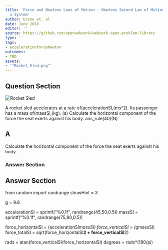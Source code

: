 ```yaml
---
title: 'Force and Newtons Laws of Motion - Newtons Second Law of Motion: Concept of
  a System'
author: Urone et. al
date: June 2018
editor: ''
source: https://github.com/openwebwork/webwork-open-problem-library
type: ''
tags:
- accelerationforceNewton
outcomes:
- TBD
assets:
- '"Rocket_Sled.png"'
---
```


## Question Section 

![Rocket Sled]("Rocket_Sled.png")

A rocket sled accelerates at a rate of(accelerationSI,(ms^2). Its passenger has a mass of(massSI,(kg). 
(a) Calculate the horizontal component of the force the seat exerts against his body.
ans_rule(40)(N)

## A
Calculate the horizontal component of the force the seat exerts against his body.
### Answer Section


## Answer Section

from random import randrange
showHint = 3

g = 9.8

accelerationSI  = sprintf("%0.1f", randrange(45,50,0.5))
massSI = sprintf("%0.1f", randrange(75,80,0.5))

force_horizontalSI = (accelerationSI*massSI)
force_verticalSI = (g*massSI)
force_totalSI = sqrt(force_horizontalSI**2 + force_verticalSI**2)

rads = atan(force_verticalSI/force_horizontalSI)
degrees = rads*(180/pi)
